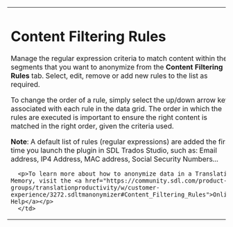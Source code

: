 <table class="tip" align="center">
  <tr>
    <td><h1>Content Filtering Rules</h1>
      <p>Manage the regular expression criteria to match content within the segments that you want to anonymize from the <b>Content Filtering Rules</b> tab.  Select, edit, remove or add new rules to the list as required.</p>  	  
	  <p>To change the order of a rule, simply select the up/down arrow keys associated with each rule in the data grid. The order in which the rules are executed is important to ensure the right content is matched in the right order, given the criteria used.</p>	  
	  <p><b>Note</b>: A default list of rules (regular expressions) are added the first time you launch the plugin in SDL Trados Studio, such as: Email address, IP4 Address, MAC address, Social Security Numbers...</p>
	  	  
      <p>To learn more about how to anonymize data in a Translation Memory, visit the <a href="https://community.sdl.com/product-groups/translationproductivity/w/customer-experience/3272.sdltmanonymizer#Content_Filtering_Rules">Online Help</a></p>
      </td>
  </tr>
</table>